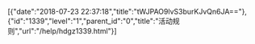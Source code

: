 [{"date":"2018-07-23 22:37:18","title":"tWJPAO9lvS3burKJvQn6JA=="},{"id":"1339","level":"1","parent_id":"0","title":"活动规则","url":"/help/hdgz1339.html"}]